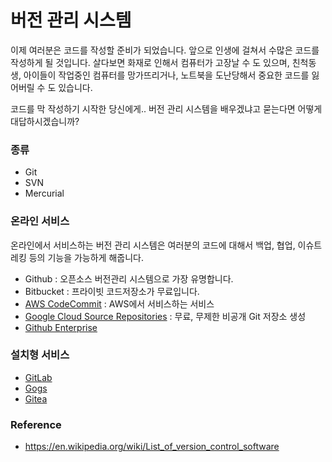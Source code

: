 # 버전 관리 시스템

이제 여러분은 코드를 작성할 준비가 되었습니다.
앞으로 인생에 걸쳐서 수많은 코드를 작성하게 될 것입니다.
살다보면 화재로 인해서 컴퓨터가 고장날 수 도 있으며,
친척동생, 아이들이 작업중인 컴퓨터를 망가뜨리거나,
노트북을 도난당해서 중요한 코드를 잃어버릴 수 도 있습니다.

코드를 막 작성하기 시작한 당신에게..
버전 관리 시스템을 배우겠냐고 묻는다면 어떻게 대답하시겠습니까?

### 종류
- Git
- SVN
- Mercurial

### 온라인 서비스
온라인에서 서비스하는 버전 관리 시스템은
여러분의 코드에 대해서 백업, 협업, 이슈트레킹 등의 기능을 가능하게 해줍니다.

- Github : 오픈소스 버전관리 시스템으로 가장 유명합니다.
- Bitbucket : 프라이빗 코드저장소가 무료입니다.
- [AWS CodeCommit](https://aws.amazon.com/ko/codecommit/) : AWS에서 서비스하는 서비스
- [Google Cloud Source Repositories](https://cloud.google.com/source-repositories/) : 무료, 무제한 비공개 Git 저장소 생성
- [Github Enterprise](https://enterprise.github.com/home)

### 설치형 서비스
- [GitLab](https://about.gitlab.com/)
- [Gogs](https://gogs.io/)
- [Gitea](https://gitea.io/en-us/)


### Reference
- https://en.wikipedia.org/wiki/List_of_version_control_software
